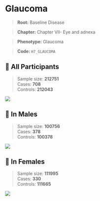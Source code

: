 # Glaucoma

> **Root:** Baseline Disease  

> **Chapter:** Chapter VII- Eye and adnexa  

> **Phenotype:** Glaucoma  

> **Code:** `H7_GLAUCOMA`

## 🧪 All Participants  
> Sample size: **212751**  
> Cases: **708**  
> Controls: **212043**
<img src="/Disease/Figures/ALL/Baseline/H7_GLAUCOMA.png"/>
<CsvTable src="/public/Disease/Data/ALL/Baseline/LG_H7_GLAUCOMA.csv" label="🔍 View full results" />

## 👨 In Males  
> Sample size: **100756**  
> Cases: **378**  
> Controls: **100378**
<img src="/Disease/Figures/Male/Baseline/H7_GLAUCOMA.png"/>
<CsvTable src="/public/Disease/Data/Male/Baseline/LG_H7_GLAUCOMA.csv" label="🔍 View full results" />

## 👩 In Females  
> Sample size: **111995**  
> Cases: **330**  
> Controls: **111665**
<img src="/Disease/Figures/Female/Baseline/H7_GLAUCOMA.png"/>
<CsvTable src="/public/Disease/Data/Female/Baseline/LG_H7_GLAUCOMA.csv" label="🔍 View full results" />
